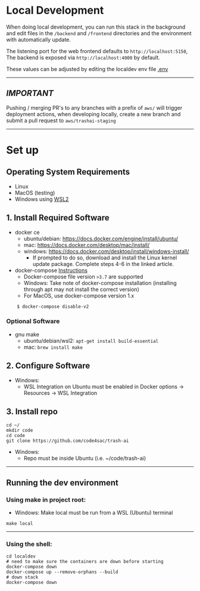 # Local Development

When doing local development, you can run this stack in the background and
edit files in the `/backend` and `/frontend` directories and the environment
with automatically update.

The listening port for the web frontend defaults to `http://localhost:5150`,
The backend is exposed via `http://localhost:4000` by default.

These values can be adjusted by editing the localdev env file [.env](../localdev/.env)

---

## _*IMPORTANT*_

Pushing / merging PR's to any branches with a prefix of `aws/` will
trigger deployment actions, when developing locally, create a new branch
and submit a pull request to `aws/trashai-staging`

---
# Set up 

## Operating System Requirements

-   Linux
-   MacOS (testing)
-   Windows using [WSL2](https://learn.microsoft.com/en-us/windows/wsl/install)

## 1. Install Required Software
-   docker ce
    -   ubuntu/debian: https://docs.docker.com/engine/install/ubuntu/
    -   mac: https://docs.docker.com/desktop/mac/install/
    -   windows: https://docs.docker.com/desktop/install/windows-install/
        - If prompted to do so, download and install the Linux kernel update package. Complete steps 4-6 in the linked article.  
- docker-compose [Instructions](https://docs.docker.com/compose/install/)
    - Docker-compose file version `>3.7` are supported
    -  Windows: Take note of docker-compose installation (installing through apt may not install the correct version)
    - For MacOS, use docker-compose version 1.x
 ```shell
     $ docker-compose disable-v2
 ```
     
### Optional Software

-   gnu make
    -   ubuntu/debian/wsl2: `apt-get install build-essential`
    -   mac: `brew install make`

## 2. Configure Software
- Windows:
    -   WSL Integration on Ubuntu must be enabled in Docker options -> Resources -> WSL Integration

## 3. Install repo

```shell
cd ~/
mkdir code
cd code
git clone https://github.com/code4sac/trash-ai
```

- Windows:
    -   Repo must be inside Ubuntu (i.e. ~/code/trash-ai)

---

## Running the dev environment

### Using make in project root:
-   Windows: Make local must be run from a WSL (Ubuntu) terminal
```shell
make local
```

---

### Using the shell:

```shell
cd localdev
# need to make sure the containers are down before starting
docker-compose down
docker-compose up --remove-orphans --build
# down stack
docker-compose down
```
